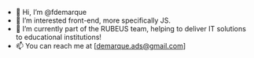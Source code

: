- 👋 Hi, I’m @fdemarque
- 👀 I’m interested front-end, more specifically JS.
- 🌱 I’m currently part of the RUBEUS team, helping to deliver IT solutions to educational institutions!
- 📫 You can reach me at [demarque.ads@gmail.com]

<!---
fdemarque/fdemarque is a ✨ special ✨ 💞️ repository because its `README.md` (this file) appears on your GitHub profile.
You can click the Preview link to take a look at your changes.
--->
